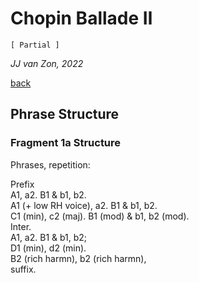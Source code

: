 Chopin Ballade Ⅱ
================

`[ Partial ]`

*JJ van Zon, 2022*

[back](./)

Phrase Structure
----------------

### Fragment 1a Structure

Phrases, repetition:

Prefix  
A1, a2. B1 & b1, b2.  
A1 (+ low RH voice), a2. B1 & b1, b2.  
C1 (min), c2 (maj). B1 (mod) & b1, b2 (mod).  
Inter.  
A1, a2. B1 & b1, b2;  
D1 (min), d2 (min).  
B2 (rich harmn), b2 (rich harmn),  
suffix.  